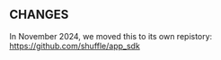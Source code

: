 ## CHANGES 
In November 2024, we moved this to its own repistory: https://github.com/shuffle/app_sdk
